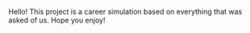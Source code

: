 Hello! This project is a career simulation based on everything that was asked of us. Hope you enjoy!